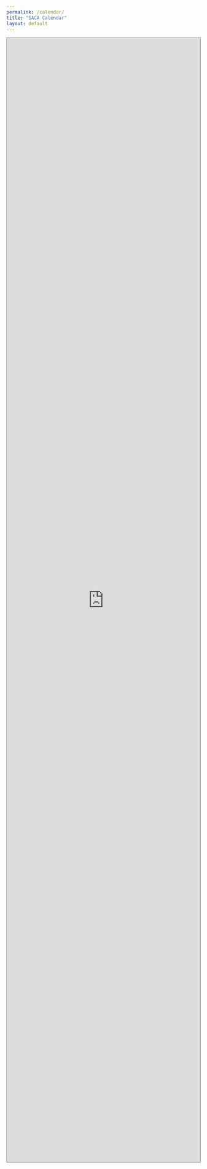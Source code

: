 ```yaml
---
permalink: /calendar/
title: "SACA Calendar"
layout: default
---
```

<iframe src="https://calendar.google.com/calendar/embed?height=600&wkst=2&bgcolor=%23ffffff&ctz=America%2FChicago&mode=MONTH&showTitle=0&showNav=1&showPrint=0&showTabs=0&showCalendars=0&showTz=0&src=aTQ3NmdkMjVqMTAwc2xvaWdqbDBuZHVybmtAZ3JvdXAuY2FsZW5kYXIuZ29vZ2xlLmNvbQ&color=%23039BE5" style="border:solid 1px #777" width="100%" height="75%" frameborder="100" scrolling="no"></iframe>